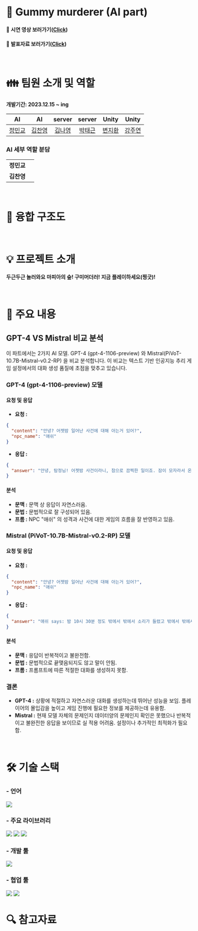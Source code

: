 # 🧸 Gummy murderer (AI part)

#### 🎥 시연 영상 보러가기([Click]())
#### 📙 발표자료 보러가기([Click]())

<br/>

# :family: 팀원 소개 및 역할

**개발기간: 2023.12.15 ~ ing**

| AI | AI | server | server | Unity | Unity |
|:--:|:--:|:------:|:------:|:------:|:------------:|
| [정민교](https://github.com/MinkyoJeong1) | [김찬영](https://github.com/cykim1228) | [김나영](https://github.com/kny3037) | [박태근](https://github.com/taegeun-park) | [변지환](https://github.com/jimandy00) | [강주연](https://github.com/juyeon0514) |

### AI 세부 역할 분담

<table>
    <tbody>
        <tr>
            <td><b>정민교</b></td>
            <td></td>
        </tr>
        <tr>
            <td><b>김찬영</b></td>
            <td></td>
        </tr>
    </tbody>
</table>

<br/>

# 🤝 융합 구조도

<br/>

# 💡 프로젝트 소개

**두근두근 놀러와요 마피아의 숲! 구미머더러! 지금 플레이하세요(찡긋)!**

<br/>

# :scroll: 주요 내용

## GPT-4 VS Mistral 비교 분석
이 파트에서는 2가지 AI 모델. GPT-4 (gpt-4-1106-preview) 와 Mistral(PiVoT-10.7B-Mistral-v0.2-RP) 을 비교 분석합니다. 이 비교는 텍스트 기반 인공지능 추리 게임 설정에서의 대화 생성 품질에 초점을 맞추고 있습니다.

### GPT-4 (gpt-4-1106-preview) 모델

#### 요청 및 응답
- __요청 :__ 
```JSON
{
  "content": "안녕? 어젯밤 일어난 사건에 대해 아는거 있어?",
  "npc_name": "애쉬"
}
```

- __응답 :__ 
```JSON
{
  "answer": "안녕, 탐정님! 어젯밤 사건이라니, 참으로 끔찍한 일이죠. 잠이 모자라서 온 마을이 수군거리고 있어요. 제가 알기로는, 레오가 늦은 밤까지 연주하고 있었다고 해요. 아마 그 시간에 뭔가 이상한 소리나 움직임을 목격했을 수도 있을 것 같아요. 물론 저는 장난치러 다니느라 그다지 많은 걸 보진 못했지만요. 하하, 장난은 장난일 뿐, 사건에 대해선 진지하게 생각하고 있답니다. 어쨌든, 주변에는 다양한 소문이 돌고 있으니, 조금 더 살펴보시는 게 좋을 거예요."
}
```

#### 분석
- __문맥 :__ 문맥 상 응답이 자연스러움.
- __문법 :__ 문법적으로 잘 구성되어 있음.
- __프롬 :__ NPC "애쉬" 의 성격과 사건에 대한 게임의 흐름을 잘 반영하고 있음.

### Mistral (PiVoT-10.7B-Mistral-v0.2-RP) 모델

#### 요청 및 응답
- __요청 :__ 
```JSON
{
  "content": "안녕? 어젯밤 일어난 사건에 대해 아는거 있어?",
  "npc_name": "애쉬"
}
```

- __응답 :__ 
```JSON
{
  "answer": "애쉬 says: 밤 10시 30분 정도 밖에서 밖에서 소리가 들렸고 밖에서 밖에서 소리가 들렸고 밖에서 소리가 들렸고 밖에서 소리가 들렸고 밖에서 소리가 들렸고 "
}
```

#### 분석
- __문맥 :__ 응답이 반복적이고 불완전함.
- __문법 :__ 문법적으로 끝맺음되지도 않고 말이 안됨.
- __프롬 :__ 프롬프트에 따른 적절한 대화를 생성하지 못함.


### 결론
- __GPT-4 :__ 상황에 적절하고 자연스러운 대화를 생성하는데 뛰어난 성능을 보임. 플레이어의 몰입감을 높이고 게임 진행에 필요한 정보를 제공하는데 유용함.
- __Mistral :__ 현재 모델 자체의 문제인지 데이터양의 문제인지 확인은 못했으나 반복적이고 불완전한 응답을 보이므로 실 적용 어려움. 설정이나 추가적인 최적화가 필요함.

<br/>

# 🛠 기술 스택

### - 언어
<img src="https://img.shields.io/badge/python-3776AB?style=for-the-badge&logo=python&logoColor=white">

### - 주요 라이브러리
 <img src="https://img.shields.io/badge/fastapi-009688?style=for-the-badge&logo=fastapi&logoColor=white"> <img src="https://img.shields.io/badge/openai-412991?style=for-the-badge&logo=openai&logoColor=white"> <img src="https://img.shields.io/badge/langchain-EC1C24?style=for-the-badge&logo=langchain&logoColor=white">

### - 개발 툴
<img src="https://img.shields.io/badge/VS code-2F80ED?style=for-the-badge&logo=VS code&logoColor=white">

### - 협업 툴
<img src="https://img.shields.io/badge/Github-181717?style=for-the-badge&logo=Github&logoColor=white"> <img src="https://img.shields.io/badge/Notion-000000?style=for-the-badge&logo=Notion&logoColor=white">

# 🔍 참고자료

<br/>
